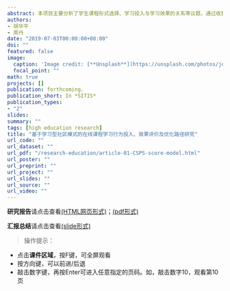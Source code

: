 ```yaml
---
abstract: 本项目主要分析了学生课程形式选择、学习投入与学习效果的关系等议题，通过收集了四个年级（2013-2016级）共19452名学生在11个连续学期（2013秋学期-2018春学期）上的通识课程学习相关数据，进行了相关实证分析。本研究实证分析部分重点比较了学生在传统课程和在线课程上的学习行为和学习效果差异。相关实证分析发现：（1）为了完成通识课程模块学分，大部分学生在传统通识课程和在线通识课程之间做出了理性选择和平衡。大部分学生的通识课学分获得任务主要在前两年就会完成，学生在各个观察年的累计获得通识课程总学分基本服从正态分布。学生都会大二学年及以前选择并获得相应的在线课程学分，后续阶段基本就不再通过在线课程平台获得通识课程学分。（2）学生不会因为“新奇”心理而参加在线课程平台（无论是智慧树平台还是尔雅平台），更多只是为了完成通识课学分要求，因而学生的学习行为表现出典型的“理性人”特点。即便是同时拥有两个在线课程平台的选择自由，学生的选课决策和学习行为更多地是受到学分政策、平台依赖性等因素的决定。（3）影响学生选择在线或传统课程方式及学习效果的因素有很多，通过在线课程学习形式选择的倾向得分分析，发现高考分数与一本录取线分差越大、入学年龄越大、理科生、政治面貌为党员、来自农村地区、女生，越**不倾向**于选择在线课程；此外，学生更倾向于认为在线课程和传统课程学习形式在学习决策中具有较强的替代性关系。（4）对于课程学习效果的影响分析中，研究发现是否选择在线课程对课程成绩有显著正向影响。如果某个学生选择在线课程，则会比其选择传统课程高1.5205分。高考分数与录取线的分差对课程学习成绩有显著正向影响，如果一个学生高考分数与录取线（本省一本）的分差35分，那么这一分差水平将会为其带来课程成绩0.7406分的提高。（5）倾向得分分析方法的处置效应结论认为，男生的在线课成绩会潜在低于其传统课程成绩；高考分数与录取线分差小的学生、来自城镇的学生、非东部生源学生，这三类群体在线课程成绩都会潜在高于其传统课程成绩。如果学生能够自由选择在线课程，那么在线课程学习能够提高其课程成绩（ATT为正数）；但是正因为学生有了这种自由选择，却带来了全体学生平均课程成绩的降低（ATE为负数）。基于相关研究和实证结论，本项目进一步构建了在线课程学习效果评价指标体系，指出了学习型社区发展理念的重要实践价值，最后提出了若干政策建议。
authors:
- 胡华平
- 周丹
date: "2019-07-03T00:00:00+08:00"
doi: ""
featured: false
image:
  caption: 'Image credit: [**Unsplash**](https://unsplash.com/photos/jdD8gXaTZsc)'
  focal_point: ""
math: true
projects: []
publication: forthcoming.
publication_short: In *SITIS*
publication_types:
- "2"
slides: 
summary: ""
tags: [high education research]
title: "基于学习型社区模式的在线课程学习行为投入、效果评价及优化路径研究"
url_code: ""
url_dataset: ""
url_pdf: "/research-education/article-01-CSPS-score-model.html"
url_poster: ""
url_preprint: ""
url_project: ""
url_slides: ""
url_source: ""
url_video: ""
---
```



**研究报告**请点击查看[(HTML网页形式)](/research-education/article-01-CSPS-score-model.html)；[(pdf形式)](/research-education/report-01-CSPS-score-model.pdf)

**汇报总结**请点击查看[(slide形式)](/research-education/slide-01-CSPS-score-model.html)

>操作提示：
- 点击**课件区域**，按F键，可全屏观看
- 按方向键，可以前进/后退
- 敲击数字键，再按Enter可进入任意指定的页码。如，敲击数字10，观看第10页
